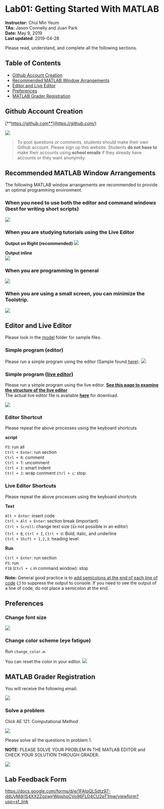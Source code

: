 # Lab01: Getting Started With MATLAB

**Instructor:** Chul Min Yeum     
**TAs:** Jason Connelly and Juan Park  
**Date:** May 9, 2019   
**Last updated**: 2019-04-28

Please read, understand, and complete all the following sections.
## Table of Contents
- [Github Account Creation](#github-account-creation)
- [Recommended MATLAB Window Arrangements](#recommended-matlab-window-arrangements)
- [Editor and Live Editor](#editor-and-live-editor)
- [Preferences](#preferences)
- [MATLAB Grader Registration](#matlab-grader-registration)

## Github Account Creation
[**https://github.com**](https://github.com/)

![](img/github.png)

>To post questions or comments, students should make their own Github account. Please sign up this website. Students **do not have to** make their accounts using **school emails** if they already have accounts or they want anonymity.

## Recommended MATLAB Window Arrangements
The following MATLAB window arrangements are recommended to provide an optimal programming environment.

### When you need to use both the editor and command windows (best for writing short scripts)
![](img/window_command_window.png)

### When you are studying tutorials using the Live Editor

**Output on Right (recommended)** 
![](img/live_editor_output_side.png)

**Output inline**  
![](img/live_editor_output_inline.png)

### When you are programming in general
![](img/window_programming.png)

### When you are using a small screen, you can minimize the Toolstrip. 
![](img/toolstrip.png)

## Editor and Live Editor
Please look in the [model](model) folder for sample files.
### Simple program (editor)
Please run a simple program using the editor (Sample found [here](model/sample_problem_editor.m)).
![](img/sample_problem_editor.png)

### Simple program ([live editor](https://www.mathworks.com/products/matlab/live-editor.html)) 
Please run a simple program using the live editor.
[**See this page to examine the structure of the live editor**](sample_problem_live_editor.pdf)   
The actual live editor file is available [**here**](model/sample_problem_live_editor.mlx) for download.

![](img/sample_problem_live_editor.png)

### Editor Shortcut
Please repeat the above processes using the keyboard shortcuts

**script**  

`F5`: run all    
`Ctrl + Enter`: run section  
`Ctrl + R`: comment   
`Ctrl + T`: uncomment   
`Ctrl + I`: smart indent   
`Ctrl + J`: wrap comment 
`Ctrl + c`: stop   

### Live Editor Shortcuts
Please repeat the above processes using the keyboard shortcuts

**Text**  

`Alt + Enter`: insert code   
`Ctrl + Alt + Enter`: section break (important)   
`Ctrl + Scroll`: change text size (:+1: not possible in an editor)   
`Ctrl + B`, `Ctrl + I`, `Ctrl + U`: Bold, italic, and underline   
`Ctrl + Shift + 1,2,3`: heading level   

**Run**  

`Ctrl + Enter`: run section   
`F5`: run    
`F10` (`Ctrl + c` in command window): stop   

**Note:** General good practice is to [add semicolons at the end of each line of code](https://www.quora.com/When-and-why-do-we-use-semicolons-in-MATLAB) (;) to suppress the output to console. If you need to see the output of a line of code, do not place a semicolon at the end.

## Preferences 
### Change font size
![](img/change_font_size.png)

### Change color scheme (eye fatigue)
Run `change_color.m`.

You can reset the color in your editor.
![](img/default_color.png)

## MATLAB Grader Registration  

You will receive the following email:

![](img/matlab_grader_invitation.png)

### Solve a problem

Click AE 121: Computational Method

![](img/matlab_grader_main.png)

Please solve all the questions in problem 1.

**NOTE:** PLEASE SOLVE YOUR PROBLEM IN THE MATLAB EDITOR and CHECK YOUR SOLUTION THROUGH GRADER. 

![](img/lab01_problem1.png)

## Lab Feedback Form
https://docs.google.com/forms/d/e/1FAIpQLSdtz97-ddUyMdrlS4XX2ZgzwjrWpjshoCVo96FLD4CU2pT1mw/viewform?usp=sf_link

